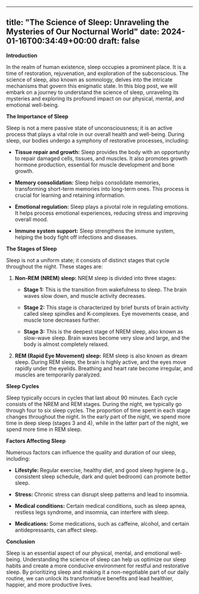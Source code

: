 
---
title: "The Science of Sleep: Unraveling the Mysteries of Our Nocturnal World"
date: 2024-01-16T00:34:49+00:00
draft: false
---

**Introduction**

In the realm of human existence, sleep occupies a prominent place. It is a time of restoration, rejuvenation, and exploration of the subconscious. The science of sleep, also known as somnology, delves into the intricate mechanisms that govern this enigmatic state. In this blog post, we will embark on a journey to understand the science of sleep, unraveling its mysteries and exploring its profound impact on our physical, mental, and emotional well-being.

**The Importance of Sleep**

Sleep is not a mere passive state of unconsciousness; it is an active process that plays a vital role in our overall health and well-being. During sleep, our bodies undergo a symphony of restorative processes, including:

- **Tissue repair and growth:** Sleep provides the body with an opportunity to repair damaged cells, tissues, and muscles. It also promotes growth hormone production, essential for muscle development and bone growth.

- **Memory consolidation:** Sleep helps consolidate memories, transforming short-term memories into long-term ones. This process is crucial for learning and retaining information.

- **Emotional regulation:** Sleep plays a pivotal role in regulating emotions. It helps process emotional experiences, reducing stress and improving overall mood.

- **Immune system support:** Sleep strengthens the immune system, helping the body fight off infections and diseases.

**The Stages of Sleep**

Sleep is not a uniform state; it consists of distinct stages that cycle throughout the night. These stages are:

1. **Non-REM (NREM) sleep:** NREM sleep is divided into three stages:

   - **Stage 1:** This is the transition from wakefulness to sleep. The brain waves slow down, and muscle activity decreases.

   - **Stage 2:** This stage is characterized by brief bursts of brain activity called sleep spindles and K-complexes. Eye movements cease, and muscle tone decreases further.

   - **Stage 3:** This is the deepest stage of NREM sleep, also known as slow-wave sleep. Brain waves become very slow and large, and the body is almost completely relaxed.

2. **REM (Rapid Eye Movement) sleep:** REM sleep is also known as dream sleep. During REM sleep, the brain is highly active, and the eyes move rapidly under the eyelids. Breathing and heart rate become irregular, and muscles are temporarily paralyzed.

**Sleep Cycles**

Sleep typically occurs in cycles that last about 90 minutes. Each cycle consists of the NREM and REM stages. During the night, we typically go through four to six sleep cycles. The proportion of time spent in each stage changes throughout the night. In the early part of the night, we spend more time in deep sleep (stages 3 and 4), while in the latter part of the night, we spend more time in REM sleep.

**Factors Affecting Sleep**

Numerous factors can influence the quality and duration of our sleep, including:

- **Lifestyle:** Regular exercise, healthy diet, and good sleep hygiene (e.g., consistent sleep schedule, dark and quiet bedroom) can promote better sleep.

- **Stress:** Chronic stress can disrupt sleep patterns and lead to insomnia.

- **Medical conditions:** Certain medical conditions, such as sleep apnea, restless legs syndrome, and insomnia, can interfere with sleep.

- **Medications:** Some medications, such as caffeine, alcohol, and certain antidepressants, can affect sleep.

**Conclusion**

Sleep is an essential aspect of our physical, mental, and emotional well-being. Understanding the science of sleep can help us optimize our sleep habits and create a more conducive environment for restful and restorative sleep. By prioritizing sleep and making it a non-negotiable part of our daily routine, we can unlock its transformative benefits and lead healthier, happier, and more productive lives.